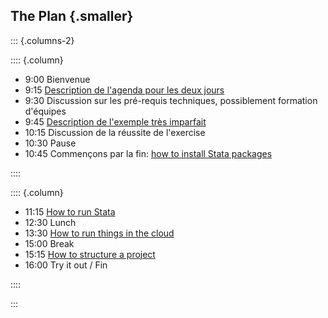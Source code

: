 ## The Plan {.smaller}


::: {.columns-2}

:::: {.column}

- 9:00 Bienvenue
- 9:15 [Description de l'agenda pour les deux jours](00-agenda.html)
- 9:30 Discussion sur les pré-requis techniques, possiblement formation d'équipes
- 9:45 [Description de l'exemple très imparfait](01-very-imperfect-example.html)
- 10:15 Discussion de la réussite de l'exercise
- 10:30 Pause
- 10:45 Commençons par la fin: [how to install Stata packages](02-how-to-install-Stata-packages.html)


::::
  
:::: {.column}

- 11:15 [How to run Stata](03-how-to-run-stata.html)
- 12:30 Lunch
- 13:30 [How to run things in the cloud](04-cloud-computing)
- 15:00 Break
- 15:15 [How to structure a project](05-how-to-structure-a-project.html)
- 16:00 Try it out / Fin

::::

:::

